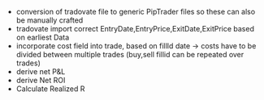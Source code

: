 * conversion of tradovate file to generic PipTrader files so these can also be manually crafted
* tradovate import correct EntryDate,EntryPrice,ExitDate,ExitPrice based on earliest Data
* incorporate cost field into trade, based on fillId date -> costs have to be divided between multiple trades (buy,sell fillid can be repeated over trades)
* derive net P&L
* derive Net ROI
* Calculate Realized R